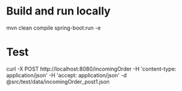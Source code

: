 # Build and run locally
mvn clean compile spring-boot:run -e

# Test
curl -X POST http://localhost:8080/incomingOrder -H 'content-type: application/json' -H 'accept: application/json' -d @src/test/data/incomingOrder_post1.json

